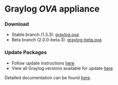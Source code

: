 Graylog *OVA* appliance
=======================

### Download

  * Stable branch (1.3.3): [graylog.ova](https://packages.graylog2.org/releases/graylog-omnibus/ova/graylog-1.3.3-2.ova)
  * Beta branch (2.0.0-beta.3): [graylog-beta.ova](https://packages.graylog2.org/releases/graylog-omnibus/ova/graylog-beta-2.0.0-beta.3-1.ova)

### Update Packages

  * Follow update instructions [here](http://docs.graylog.org/en/1.3/pages/installation/graylog_ctl.html#upgrade-graylog)
  * View all Graylog versions available for update [here](https://packages.graylog2.org/appliances/ubuntu)

  
Detailed documentation can be found [here](http://docs.graylog.org/en/latest/pages/installation/virtual_machine_appliances.html).
